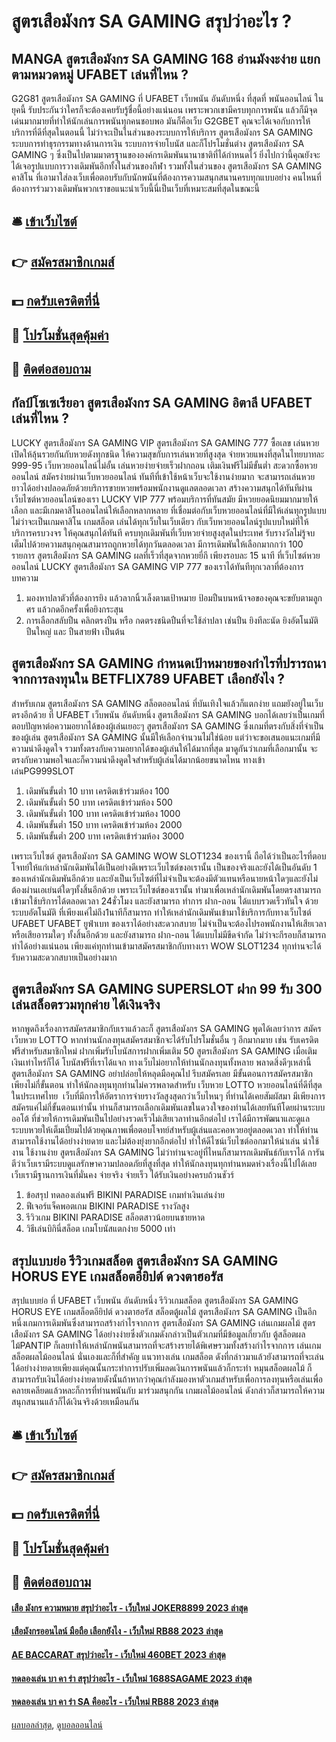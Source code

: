 # สูตรเสือมังกร SA GAMING สรุปว่าอะไร ?
## MANGA สูตรเสือมังกร SA GAMING 168 อ่านมังงะง่าย แยกตามหมวดหมู่ UFABET เล่นที่ไหน ?
G2G81 สูตรเสือมังกร SA GAMING ที่ UFABET เว็บพนัน อันดับหนึ่ง ที่สุดที่ พนันออนไลน์ ในยุคนี้ รับประกันว่าใครก็จะต้องเคยรับรู้ชื่อนี้อย่างแน่นอน เพราะพวกเขามีครบทุกการพนัน แล้วก็มีจุดเด่นมากมายที่ทำให้นักเล่นการพนันทุกคนชอบพอ มันก็คือเว็บ G2GBET คุณจะได้เจอกับการให้บริการที่ดีที่สุดในตอนนี้ ไม่ว่าจะเป็นในส่วนของระบบการให้บริการ สูตรเสือมังกร SA GAMING ระบบการทำธุรกรรมทางด้านการเงิน ระบบการจ่ายโบนัส และก็โปรโมชั่นต่าง สูตรเสือมังกร SA GAMING ๆ ซึ่งเป็นไปตามมาตรฐานขององค์กรเดิมพันนานาชาติที่ได้กำหนดไว้ ยิ่งไปกว่านี้คุณยังจะได้เจอรูปแบบการวางเดิมพันอีกทั้งในส่วนของกีฬา รวมทั้งในส่วนของ สูตรเสือมังกร SA GAMING คาสิโน ที่เอามาใส่ลงเว็บเพื่อตอบรับกับนักพนันที่ต้องการความสนุกสนานครบทุกแบบอย่าง คนไหนที่ต้องการร่วมวางเดิมพันพวกเราขอแนะนำเว็บนี้นี่เป็นเว็บที่เหมาะสมที่สุดในขณะนี้

## 🛎 [เข้าเว็บไซต์](https://bit.ly/3SdLNi2)
## 👉 [สมัครสมาชิกเกมส์](https://bit.ly/3SdLNi2)
## 💵 [กดรับเครดิตที่นี่](https://bit.ly/3dyRKHj)
## 👑 [โปรโมชั่นสุดคุ้มค่า](https://bit.ly/3dyRKHj)
## 📱 [ติดต่อสอบถาม](https://bit.ly/3dyRKHj)

## กัลป์โซเซเรียอา สูตรเสือมังกร SA GAMING อิตาลี UFABET เล่นที่ไหน ?
LUCKY สูตรเสือมังกร SA GAMING VIP สูตรเสือมังกร SA GAMING 777 ซื้อเลข เล่นหวย เปิดให้ลุ้นรวยกันกับหวยดังทุกชนิด ให้ความสุขกับการเล่นหวยที่สูงสุด จ่ายหวยแพงที่สุดในไทยบาทละ 999-95 เว็บหวยออนไลน์ไม่อั้น เล่นหวยง่ายจ่ายเร็วฝากถอน เติมเงินฟรีไม่มีขั้นต่ำ สะดวกซื้อหวยออนไลน์ สมัครง่ายผ่านเว็บหวยออนไลน์ ทันทีที่เข้าใช้หน้าเว็บจะใช้งานง่ายมาก จะสามารถเล่นหวยยาวได้อย่างปลอดภัยด้วยบริการขายหวยพร้อมพนักงานดูแลตลอดเวลา สร้างความสนุกได้ทันทีผ่านเว็บไซต์หวยออนไลน์ของเรา LUCKY VIP 777 พร้อมบริการที่ทันสมัย มีหวยยอดนิยมมากมายให้เลือก และมีเกมคาสิโนออนไลน์ให้เลือกหลากหลาย ที่เชื่อมต่อกับเว็บหวยออนไลน์ที่มีให้เล่นทุกรูปแบบ ไม่ว่าจะเป็นเกมคาสิโน เกมสล็อต เล่นได้ทุกเว็บในเว็บเดียว กับเว็บหวยออนไลน์รูปแบบใหม่ที่ให้บริการครบวงจร ให้คุณสนุกได้ทันที ครบทุกเดิมพันที่เว็บหวยจ่ายสูงสุดในประเทศ รับรางวัลไม่รู้จบ เต็มไปด้วยความสนุกคุณสามารถถูกหวยได้ทุกวันตลอดเวลา มีการเดิมพันให้เลือกมากกว่า 100 รายการ สูตรเสือมังกร SA GAMING ผลที่เร็วที่สุดจากหวยยี่กี เพียงรอบละ 15 นาที ที่เว็บไซต์หวยออนไลน์ LUCKY สูตรเสือมังกร SA GAMING VIP 777 ของเราได้ทันทีทุกเวลาที่ต้องการ
บทความ
1. มองหาปลาตัวที่ต้องการยิง แล้วลากนิ้วเล็งตามเป้าหมาย ป้อมปืนบนหน้าจอของคุณจะขยับตามลูกศร แล้วกดอีกครั้งเพื่อยิงกระสุน
2. การเลือกสลับปืน คลิกตรงปืน หรือ กดตรงชนิดปืนที่จะใช้ล่าปลา เช่นปืน ยิงทีละนัด ยิงอัตโนมัติ ปืนใหญ่ และ ปืนสายฟ้า เป็นต้น

## สูตรเสือมังกร SA GAMING กำหนดเป้าหมายของกำไรที่ปรารถนาจากการลงทุนใน BETFLIX789 UFABET เลือกยังไง ?
สำหรับเกม สูตรเสือมังกร SA GAMING สล็อตออนไลน์ ที่บันเทิงใจแล้วก็แตกง่าย แถมยังอยู่ในเว็บตรงอีกด้วย ที่ UFABET เว็บพนัน อันดับหนึ่ง สูตรเสือมังกร SA GAMING บอกได้เลยว่าเป็นเกมที่ตอบปัญหาต่อความอยากได้ของผู้เล่นเยอะๆ สูตรเสือมังกร SA GAMING ซึ่งเกมที่ตรงกับสิ่งที่จำเป็นของผู้เล่น สูตรเสือมังกร SA GAMING นั้นมีให้เลือกจำนวนไม่ใช่น้อย แต่ว่าจะขอเสนอแนะเกมที่มีความน่าดึงดูดใจ รวมทั้งตรงกับความอยากได้ของผู้เล่นให้ได้มากที่สุด มาดูกันว่าเกมที่เลือกมานั้น จะตรงกับความพอใจและก็ความน่าดึงดูดใจสำหรับผู้เล่นได้มากน้อยขนาดไหน ทางเข้าเล่นPG999SLOT
1. เดิมพันขั้นต่ำ 10 บาท เครดิตเข้าร่วมห้อง 100
2. เดิมพันขั้นต่ำ 50 บาท เครดิตเข้าร่วมห้อง 500
3. เดิมพันขั้นต่ำ 100 บาท เครดิตเข้าร่วมห้อง 1000
4. เดิมพันขั้นต่ำ 150 บาท เครดิตเข้าร่วมห้อง 2000
5. เดิมพันขั้นต่ำ 200 บาท เครดิตเข้าร่วมห้อง 3000

เพราะเว็บไซต์ สูตรเสือมังกร SA GAMING WOW SLOT1234 ของเรานี้ ถือได้ว่าเป็นอะไรที่ตอบโจทย์ให้แก่เหล่านักเดิมพันได้เป็นอย่างดีเพราะเว็บไซต์ขงอเรานั้น เป็นของจริงและยังได้เป็นอันดับ 1 ของเหล่านักเดิมพันอีกด้วย และยังเป็นเว็บไซต์ที่ไม่จำเป็นจะต้องมีตัวแทนหรือนายหน้าใดๆและยังไม่ต้องผ่านเอเย่นต์ใดๆทั้งสิ้นอีกด้วย เพราะเว็บไซต์ของเรานั้น ทำมาเพื่อเหล่านักเดิมพันโดยตรงสามารถเข้ามาใช้บริการได้ตลอดเวลา 24ชั่วโมง และยังสามารถ ทำการ ฝาก-ถอน ได้แบบรวดเร็วทันใจ ด้วยระบบอัตโนมัติ ที่เพียงแค่ไม่ถึง1นาทีก็สามารถ ทำให้เหล่านักเดิมพันเข้ามาใช้บริการกับทางเว็บไซต์ UFABET UFABET ยูฟ่าเบท ของเราได้อย่างสะดวกสบาย ไม่จำเป็นจะต้องไปรอพนักงานให้เสียเวลา หรือเสียอารมใดๆ ทั้งสิ้นอีกด้วย และยังสามารถ ฝาก-ถอน ได้แบบไม่มีขีดจำกัด ไม่ว่าจะกีรอบก็สามารถทำได้อย่างแน่นอน เพียงแค่ทุกท่านเข้ามาสมัครสมาชิกกับทางเรา WOW SLOT1234 ทุกท่านจะได้รับความสะดวกสบายเป็นอย่างมาก

## สูตรเสือมังกร SA GAMING SUPERSLOT ฝาก 99 รับ 300 เล่นสล็อตรวมทุกค่าย ได้เงินจริง
หากพูดถึงเรื่องการสมัครสมาชิกกับเราแล้วละก็ สูตรเสือมังกร SA GAMING พูดได้เลยว่าการ สมัคร เว็บหวย LOTTO หากท่านนักลงทุนสมัครสมาชิกจะได้รับโปรโมชั่นอื่น ๆ อีกมากมาย เช่น รับเครดิตฟรีสำหรับสมาชิกใหม่ ฝากเพิ่มรับโบนัสการฝากเพิ่มเติม 50 สูตรเสือมังกร SA GAMING เมื่อเติมเงินเท่าไหร่ก็ได้ โบนัสฟรีที่เราได้แจก ทางเว็บไม่อยากให้ท่านนักลงทุนทั้งหลาย พลาดสิ่งดีๆเหล่านี้ สูตรเสือมังกร SA GAMING อย่าปล่อยให้หลุดมือคุณไป รีบสมัครเลย มีขั้นตอนการสมัครสมาชิกเพียงไม่กี่ขั้นตอน ทำให้นักลงทุนทุกท่านไม่ควรพลาดสำหรับ เว็บหวย LOTTO หวยออนไลน์ที่ดีที่สุดในประเทศไทย  เว็บที่มีการให้อัตราการจ่ายรางวัลสูงสุดกว่าเว็บไหนๆ ที่ท่านได้เคยสัมผัสมา มีเพียงการสมัครแค่ไม่กี่ขั้นตอนเท่านั้น ท่านก็สามารถเลือกเดิมพันเลขในดวงใจของท่านได้เลยทันทีโดยผ่านระบบออโต้ ที่ช่วยให้การเดิมพันเป็นไปอย่างรวดเร็วไม่เสียเวลาท่านอีกต่อไป เราได้มีการพัฒนาและดูแลระบบหวยให้เต็มเปี่ยมไปด้วยคุณภาพเพื่อตอบโจทย์สำหรับผู้เล่นและคอหวยอยู่ตลอดเวลา ทำให้ท่านสามารถใช้งานได้อย่างง่ายดาย และไม่ต้องยุ่งยากอีกต่อไป ทำให้ดีไซน์เว็บไซต์ออกมาให้น่าเล่น น่าใช้งาน ใช้งานง่าย สูตรเสือมังกร SA GAMING ไม่ว่าท่านจะอยู่ที่ไหนก็สามารถเดิมพันธ์กับเราได้ การันตีว่าเว็บเรามีระบบดูแลรักษาความปลอดภัยที่สูงที่สุด ทำให้นักลงทุนทุกท่านหมดห่วงเรื่องนี้ไปได้เลย เว็บเรามีฐานการเงินที่มั่นคง จ่ายจริง จ่ายเร็ว ได้รับเงินอย่างครบถ้วนชัวร์
1. ข้อสรุป ทดลองเล่นฟรี BIKINI PARADISE เกมทำเงินเล่นง่าย
2. ฟีเจอร์แจ็คพอตเกม BIKINI PARADISE รางวัลสูง
3. รีวิวเกม BIKINI PARADISE สล็อตสาวน้อยบนชายหาด
4. วิธีเล่นบิกินี่สล็อต เกมโบนัสแตกง่าย 5000 เท่า

## สรุปแบบย่อ รีวิวเกมสล็อต สูตรเสือมังกร SA GAMING HORUS EYE เกมสล็อตอียิปต์ ดวงตาฮอรัส
สรุปแบบย่อ ที่ UFABET เว็บพนัน อันดับหนึ่ง รีวิวเกมสล็อต สูตรเสือมังกร SA GAMING HORUS EYE เกมสล็อตอียิปต์ ดวงตาฮอรัส สล็อตตู้ผลไม้ สูตรเสือมังกร SA GAMING เป็นอีกหนึ่งเกมการเดิมพันซึ่งสามารถสร้างกำไรจากการ สูตรเสือมังกร SA GAMING เล่นเกมผลไม้ สูตรเสือมังกร SA GAMING ได้อย่างง่ายซึ่งตัวเกมดังกล่าวเป็นตัวเกมที่มีข้อมูลเกี่ยวกับ ตู้สล็อตผลไม้PANTIP ก็เลยทำให้เหล่านักพนันสามารถที่จะสร้างรายได้พิเศษรวมทั้งสร้างกำไรจากการ เล่นเกม สล็อตผลไม้ออนไลน์ นั่นเองและก็ที่สำคัญ แนวทางเล่น เกมสล็อต ดังที่กล่าวมาแล้วยังสามารถที่จะเล่นได้อย่างง่ายดายเพียงแต่คุณนั้นกระทำการปรับเพิ่มลดเงินการพนันแล้วก็กระทำ หมุนสล็อตผลไม้ ก็สามารถรับเงินได้อย่างง่ายดายดังนั้นถ้าหากว่าคุณกำลังมองหาตัวเกมสำหรับเพื่อการลงทุนหรือเล่นเพื่อคลายเคลียดแล้วหละก็การที่ท่านพนันกับ มาร่วมสนุกกัน เกมผลไม้ออนไลน์ ดังกล่าวก็สามารถให้ความสนุกสนานแล้วก็ได้เงินจริงด้วยเหมือนกัน

## 🛎 [เข้าเว็บไซต์](https://bit.ly/3SdLNi2)
## 👉 [สมัครสมาชิกเกมส์](https://bit.ly/3SdLNi2)
## 💵 [กดรับเครดิตที่นี่](https://bit.ly/3dyRKHj)
## 👑 [โปรโมชั่นสุดคุ้มค่า](https://bit.ly/3dyRKHj)
## 📱 [ติดต่อสอบถาม](https://bit.ly/3dyRKHj)

#### [เสือ มังกร ความหมาย สรุปว่าอะไร - เว็บใหม่ JOKER8899 2023 ล่าสุด](https://atom.io/themes/เสือ%20มังกร%20ความหมาย%20สรุปว่าอะไร%20-%20เว็บใหม่%20joker8899%202023%20ล่าสุด)
#### [เสือมังกรออนไลน์ มือถือ เลือกยังไง - เว็บใหม่ RB88 2023 ล่าสุด](https://atom.io/themes/เสือมังกรออนไลน์%20มือถือ%20เลือกยังไง%20-%20เว็บใหม่%20rb88%202023%20ล่าสุด)
#### [AE BACCARAT สรุปว่าอะไร - เว็บใหม่ 460BET 2023 ล่าสุด](https://atom.io/themes/ae%20baccarat%20สรุปว่าอะไร%20-%20เว็บใหม่%20460bet%202023%20ล่าสุด)
#### [ทดลองเล่น บา คา ร่า สรุปว่าอะไร - เว็บใหม่ 1688SAGAME 2023 ล่าสุด](https://atom.io/themes/ทดลองเล่น%20บา%20คา%20ร่า%20สรุปว่าอะไร%20-%20เว็บใหม่%201688sagame%202023%20ล่าสุด)
#### [ทดลองเล่น บา คา ร่า SA คืออะไร - เว็บใหม่ RB88 2023 ล่าสุด](https://atom.io/themes/ทดลองเล่น%20บา%20คา%20ร่า%20sa%20คืออะไร%20-%20เว็บใหม่%20rb88%202023%20ล่าสุด)

[ผลบอลล่าสุด](https://siamsport.tv "ผลบอลล่าสุด"), [ดูบอลออนไลน์](https://siamsport.tv/ดูบอลสด "ดูบอลออนไลน์")